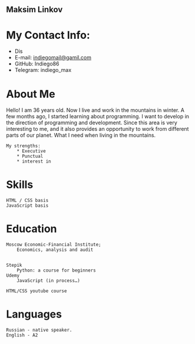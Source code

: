 ## Maksim Linkov

# My Contact Info:
   * Dis
   * E-mail:   indiegomail@gamil.com
   * GitHub:   Indiego86
   * Telegram: indiego_max

# About Me

Hello! I am 36 years old. Now I live and work in the mountains in winter. A few months ago, I started learning about programming. I want to develop in the direction of programming and development. Since this area is very interesting to me, and it also provides an opportunity to work from different parts of our planet. What I need when living in the mountains.

    My strengths:
        * Executive
        * Punctual
        * interest in 



# Skills

    HTML / CSS basis
    JavaScript basis



# Education

    Moscow Economic-Financial Institute; 
        Economics, analysis and audit
    

    Stepik
        Python: a course for beginners
    Udemy
        JavaScript (in process…)

    HTML/CSS youtube course

# Languages

    Russian - native speaker.
    English - A2 
